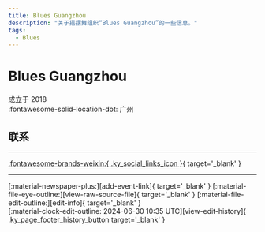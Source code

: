 ```yaml
---
title: Blues Guangzhou
description: "关于摇摆舞组织“Blues Guangzhou”的一些信息。"
tags:
  - Blues
---
```


# Blues Guangzhou

成立于 2018  
:fontawesome-solid-location-dot: 广州  


## 联系


---

 [:fontawesome-brands-weixin:{ .ky_social_links_icon }](# "Blues Guangzhou"){ target='_blank' }

---

<div class="ky_page_footer" markdown>
<div class="ky_page_footer_trailing" markdown="span">
[:material-newspaper-plus:][add-event-link]{ target='_blank' }
[:material-file-eye-outline:][view-raw-source-file]{ target='_blank' }
[:material-file-edit-outline:][edit-info]{ target='_blank' }
</div>
<div class="ky_page_footer_leading" markdown="span">
[:material-clock-edit-outline: 2024-06-30 10:35 UTC][view-edit-history]{ .ky_page_footer_history_button target='_blank' }
</div>
</div>

[add-event-link]: https://github.com/swingdance/events/issues/new?assignees=&labels=add+event&projects=&template=02-add_entity.yml&title=%5Bcn%5D%20%3CName%3E&region=cn&province=Guangdong&city=Guangzhou&org_id=blues-guang-zhou "添加活动"
[view-raw-source-file]: https://github.com/swingdance/orgs/blob/main/cn/blues-guang-zhou.json "查看原始源文件"
[edit-info]: https://github.com/swingdance/orgs/issues/new?assignees=&labels=update+org&projects=&template=03-update_entity.yml&title=%5Bcn%5D%20Blues%20Guangzhou&region=cn&id=blues-guang-zhou&name=Blues%20Guangzhou "编辑信息"

[view-edit-history]: https://github.com/swingdance/orgs/commits/main/cn/blues-guang-zhou.json "查看编辑历史"
